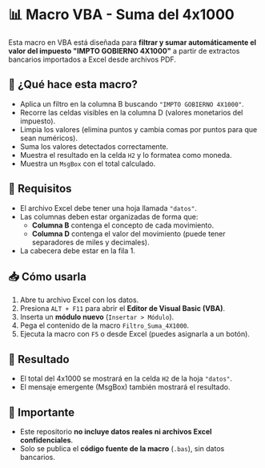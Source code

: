 # 📊 Macro VBA - Suma del 4x1000

Esta macro en VBA está diseñada para **filtrar y sumar automáticamente el valor del impuesto "IMPTO GOBIERNO 4X1000"** a partir de extractos bancarios importados a Excel desde archivos PDF.

## 🚀 ¿Qué hace esta macro?

- Aplica un filtro en la columna B buscando `"IMPTO GOBIERNO 4X1000"`.
- Recorre las celdas visibles en la columna D (valores monetarios del impuesto).
- Limpia los valores (elimina puntos y cambia comas por puntos para que sean numéricos).
- Suma los valores detectados correctamente.
- Muestra el resultado en la celda `H2` y lo formatea como moneda.
- Muestra un `MsgBox` con el total calculado.

## 🧩 Requisitos

- El archivo Excel debe tener una hoja llamada `"datos"`.
- Las columnas deben estar organizadas de forma que:
  - **Columna B** contenga el concepto de cada movimiento.
  - **Columna D** contenga el valor del movimiento (puede tener separadores de miles y decimales).
- La cabecera debe estar en la fila 1.

## 📥 Cómo usarla

1. Abre tu archivo Excel con los datos.
2. Presiona `ALT + F11` para abrir el **Editor de Visual Basic (VBA)**.
3. Inserta un **módulo nuevo** (`Insertar > Módulo`).
4. Pega el contenido de la macro `Filtro_Suma_4X1000`.
5. Ejecuta la macro con `F5` o desde Excel (puedes asignarla a un botón).

## 📌 Resultado

- El total del 4x1000 se mostrará en la celda `H2` de la hoja `"datos"`.
- El mensaje emergente (MsgBox) también mostrará el resultado.

## 🛑 Importante

- Este repositorio **no incluye datos reales ni archivos Excel confidenciales**.
- Solo se publica el **código fuente de la macro** (`.bas`), sin datos bancarios.
